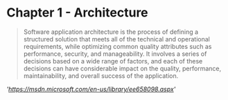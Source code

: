 # Chapter 1 - A**rchitecture**

> Software application architecture is the process of defining a structured solution that meets all of the technical and operational requirements, while optimizing common quality attributes such as performance, security, and manageability. It involves a series of decisions based on a wide range of factors, and each of these decisions can have considerable impact on the quality, performance, maintainability, and overall success of the application.

_'https://msdn.microsoft.com/en-us/library/ee658098.aspx'_

